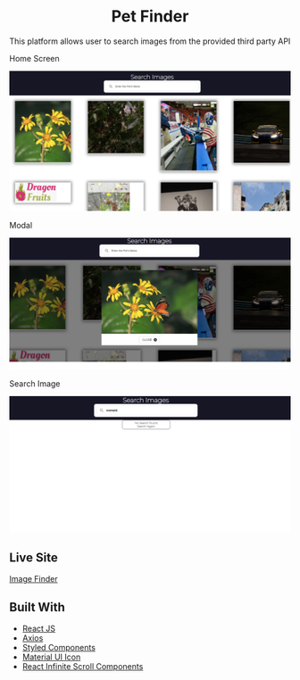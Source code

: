 <h1 align="center"> Pet Finder  </h1>

This platform allows user to search images from the provided third party API

Home Screen

![Image](/src/assets/Home.png)

Modal

![Image](/src/assets/Modal.png)

Search Image

![Image](/src/assets/Search.png)

## Live Site

[Image Finder](https://doggofinder.netlify.app/)

## Built With

- [React JS](https://reactjs.org/docs/getting-started.html/)
- [Axios](https://github.com/axios/axios)
- [Styled Components](https://styled-components.com/)
- [Material UI Icon](https://material-ui.com/components/material-icons/)
- [React Infinite Scroll Components](https://github.com/ankeetmaini/react-infinite-scroll-component)
